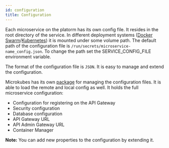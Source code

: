 ```yaml
---
id: configuration
title: Configuration
---
```


Each microservice on the platorm has its own config file. It resides in the root directory of the service.
In different deployment systems ([Docker Swarm](https://docs.docker.com/engine/swarm/)/[Kubernetes](https://kubernetes.io/)) it is mounted under some volume path. The default path of the configuration file is `/run/secrets/microservice-name_config.json`. To change the path set the SERVICE_CONFIG_FILE environment variable.

The format of the configuration file is `JSON`. It is easy to manage and extend the configuration.

Microkubes has its own [package](https://github.com/Microkubes/microservice-tools/tree/master/config) for managing the configuration files. It is able to load the remote and local config as well. It holds the full microservice configuration:

* Configuration for registering on the API Gateway
* Security configuration
* Database configuration
* API Gateway URL
* API Admin Gateway URL
* Container Manager

**Note:** You can add new properties to the configuration by extending it.